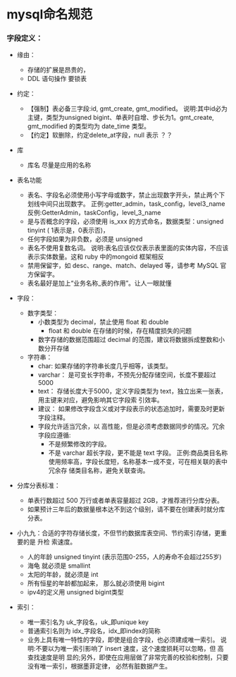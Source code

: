 # mysql命名规范

### 字段定义：
- 缘由：
    - 存储的扩展是昂贵的，
    - DDL 语句操作 要锁表
- 约定：
    - 【强制】表必备三字段:id, gmt_create, gmt_modified。 说明:其中id必为主键，类型为unsigned bigint、单表时自增、步长为1。gmt_create, gmt_modified 的类型均为 date_time 类型。
    -  【约定】软删除，约定delete_at字段，null 表示   ？？

- 库
    - 库名 尽量是应用的名称

- 表名功能
    - 表名、字段名必须使用小写字母或数字，禁止出现数字开头，禁止两个下划线中间只出现数字。 正例:getter_admin，task_config，level3_name 反例:GetterAdmin，taskConfig，level_3_name
    - 是与否概念的字段，必须使用 is_xxx 的方式命名，数据类型：unsigned tinyint ( 1表示是，0表示否)，
    - 任何字段如果为非负数，必须是 unsigned
    - 表名不使用复数名词。 说明:表名应该仅仅表示表里面的实体内容，不应该表示实体数量。这和 ruby 中的mongoid 框架相反
    - 禁用保留字，如 desc、range、match、delayed 等，请参考 MySQL 官方保留字。
    - 表名最好是加上“业务名称_表的作用”。让人一眼就懂

- 字段：
    - 数字类型：
        - 小数类型为 decimal，禁止使用 float 和 double
            - float 和 double 在存储的时候，存在精度损失的问题
        - 数字存储的数据范围超过 decimal 的范围，建议将数据拆成整数和小数分开存储
   - 字符串：
       - char: 如果存储的字符串长度几乎相等，该类型。
       - varchar： 是可变长字符串，不预先分配存储空间，长度不要超过 5000
       - text： 存储长度大于5000，定义字段类型为 text，独立出来一张表，用主键来对应，避免影响其它字段索 引效率。
       - 建议： 如果修改字段含义或对字段表示的状态追加时，需要及时更新字段注释。
       - 字段允许适当冗余，以 高性能，但是必须考虑数据同步的情况。冗余字段应遵循:
            - 不是频繁修改的字段。
            - 不是 varchar 超长字段，更不能是 text 字段。 正例:商品类目名称使用频率高，字段长度短，名称基本一成不变，可在相关联的表中冗余存 储类目名称，避免关联查询。

- 分库分表标准：
    - 单表行数超过 500 万行或者单表容量超过 2GB，才推荐进行分库分表。
    - 如果预计三年后的数据量根本达不到这个级别，请不要在创建表时就分库分表。

- 小九九：合适的字符存储长度，不但节约数据库表空间、节约索引存储，更重要的是 升检 索速度。
    - 人的年龄 unsigned tinyint (表示范围0-255，人的寿命不会超过255岁)
    - 海龟 就必须是 smallint
    - 太阳的年龄，就必须是 int
    - 所有恒星的年龄都加起来， 那么就必须使用 bigint
    - ipv4的定义用 unsigned bigint类型

- 索引：
    - 唯一索引名为 uk_字段名，uk_即unique key
    - 普通索引名则为 idx_字段名，idx_即index的简称
    - 业务上具有唯一特性的字段，即使是组合字段，也必须建成唯一索引。 说明:不要以为唯一索引影响了 insert 速度，这个速度损耗可以忽略，但 高查找速度是明 显的;另外，即使在应用层做了非常完善的校验和控制，只要没有唯一索引，根据墨菲定律， 必然有脏数据产生。
